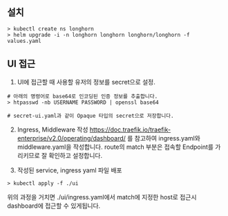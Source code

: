 ## 설치

```
> kubectl create ns longhorn
> helm upgrade -i -n longhorn longhorn longhorn/longhorn -f values.yaml
```

## UI 접근


1. UI에 접근할 때 사용할 유저의 정보를 secret으로 설정.
```
# 아래의 명령어로 base64로 인코딩된 인증 정보를 추출합니다.
> htpasswd -nb USERNAME PASSWORD | openssl base64

# secret-ui.yaml과 같이 Opaque 타입의 secret으로 저장합니다.
```

2. Ingress, Middleware 작성
https://doc.traefik.io/traefik-enterprise/v2.0/operating/dashboard/
를 참고하여 ingress.yaml와 middleware.yaml을 작성합니다.
route의 match 부분은 접속할 Endpoint를 가리키므로 잘 확인하고 설정합니다.

3. 작성된 service, ingress yaml 파일 배포
```
> kubectl apply -f ./ui
```

위의 과정을 거치면 ./ui/ingress.yaml에서 match에 지정한 host로 접근시 dashboard에 접근할 수 있게됩니다.
